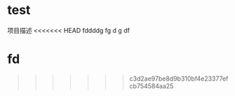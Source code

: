# test
项目描述
<<<<<<< HEAD
fddddg
fg
d
g
df


fd
=======
>>>>>>> c3d2ae97be8d9b310bf4e23377efcb754584aa25
